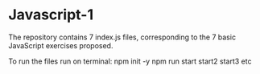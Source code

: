 # Javascript-1
The repository contains 7 index.js files, corresponding to the 7 basic JavaScript exercises proposed. 

To run the files run on terminal: 
npm init -y
npm run start
        start2
        start3
        etc
